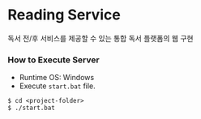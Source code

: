 # Reading Service
독서 전/후 서비스를 제공할 수 있는 통합 독서 플랫폼의 웹 구현

### How to Execute Server
- Runtime OS: Windows
- Execute ```start.bat``` file.

```
$ cd <project-folder>
$ ./start.bat
```

